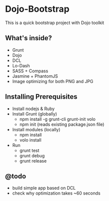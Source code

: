 # Dojo-Bootstrap

This is a quick bootstrap project with Dojo toolkit

## What's inside?
  - Grunt
  - Dojo
  - DCL
  - Lo-Dash
  - SASS + Compass
  - Jasmine + PhantomJS
  - Image optimizing for both PNG and JPG

## Installing Prerequisites
  - Install nodejs & Ruby
  - Install Grunt (globally)
    - npm install -g grunt-cli grunt-init volo
    - npm init (reads existing package.json file)
  - Install modules (locally)
    - npm install
    - volo install
  - Run
    - grunt test
    - grunt debug
    - grunt release

## @todo
  - build simple app based on DCL
  - check why optimization takes ~60 seconds
